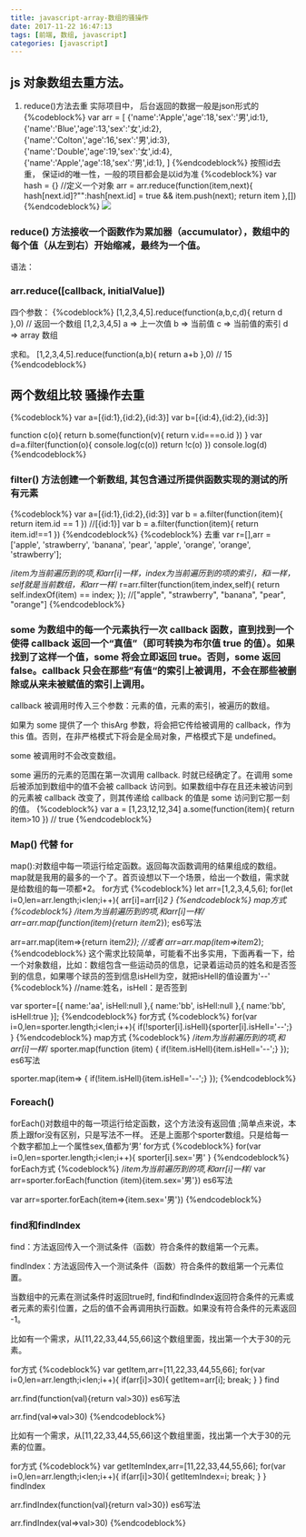 ```yaml
---
title: javascript-array-数组的骚操作
date: 2017-11-22 16:47:13
tags: [前端, 数组, javascript]
categories: [javascript]
---
```

## js 对象数组去重方法。
1. reduce()方法去重
实际项目中， 后台返回的数据一般是json形式的
{%codeblock%}
var arr = [
  {'name':'Apple','age':18,'sex':'男',id:1},
  {'name':'Blue','age':13,'sex':'女',id:2},
  {'name':'Colton','age':16,'sex':'男',id:3},
  {'name':'Double','age':19,'sex':'女',id:4},
  {'name':'Apple','age':18,'sex':'男',id:1},
]
{%endcodeblock%}
按照id去重， 保证id的唯一性，一般的项目都会是以id为准
{%codeblock%}
var hash = {}  //定义一个对象
arr = arr.reduce(function(item,next){
    hash[next.id]?"":hash[next.id] = true && item.push(next);
    return item
},[])
{%endcodeblock%}
![](/img/arrS1.png)

### reduce() 方法接收一个函数作为累加器（accumulator），数组中的每个值（从左到右）开始缩减，最终为一个值。

语法：
### arr.reduce([callback, initialValue])

四个参数：
{%codeblock%}
[1,2,3,4,5].reduce(function(a,b,c,d){
  return d
},0)
// 返回一个数组 [1,2,3,4,5]
a => 上一次值
b => 当前值
c => 当前值的索引
d => array 数组

求和。
[1,2,3,4,5].reduce(function(a,b){
  return a+b
},0)
// 15
{%endcodeblock%}

## 两个数组比较  骚操作去重
{%codeblock%}
var a=[{id:1},{id:2},{id:3}]
var b=[{id:4},{id:2},{id:3}]

function c(o){
  return  b.some(function(v){
      return v.id===o.id
  })
}
var d=a.filter(function(o){
  console.log(c(o))
  return !c(o)
})
console.log(d)
{%endcodeblock%}

### filter() 方法创建一个新数组, 其包含通过所提供函数实现的测试的所有元素
{%codeblock%}
var a=[{id:1},{id:2},{id:3}]
var b = a.filter(function(item){
  return item.id == 1
})
//[{id:1}]
var b = a.filter(function(item){
  return item.id!==1
})
{%endcodeblock%}
{%codeblock%}
去重
var r=[],arr = ['apple', 'strawberry', 'banana', 'pear', 'apple', 'orange', 'orange', 'strawberry'];

/*item为当前遍历到的项,和arr[i]一样，index为当前遍历到的项的索引，和i一样，self就是当前数组，和arr一样*/
r=arr.filter(function(item,index,self){
    return self.indexOf(item) == index;
});
//["apple", "strawberry", "banana", "pear", "orange"]
{%endcodeblock%}

### some 为数组中的每一个元素执行一次 callback 函数，直到找到一个使得 callback 返回一个“真值”（即可转换为布尔值 true 的值）。如果找到了这样一个值，some 将会立即返回 true。否则，some 返回 false。callback 只会在那些”有值“的索引上被调用，不会在那些被删除或从来未被赋值的索引上调用。

callback 被调用时传入三个参数：元素的值，元素的索引，被遍历的数组。

如果为 some 提供了一个 thisArg 参数，将会把它传给被调用的 callback，作为 this 值。否则，在非严格模式下将会是全局对象，严格模式下是 undefined。

some 被调用时不会改变数组。

some 遍历的元素的范围在第一次调用 callback. 时就已经确定了。在调用 some 后被添加到数组中的值不会被 callback 访问到。如果数组中存在且还未被访问到的元素被 callback 改变了，则其传递给 callback 的值是 some 访问到它那一刻的值。
{%codeblock%}
var a = [1,23,12,12,34]
a.some(function(item){
  return item>10
})
// true
{%endcodeblock%}


### Map() 代替 for
map():对数组中每一项运行给定函数。返回每次函数调用的结果组成的数组。
map就是我用的最多的一个了。首页设想以下一个场景，给出一个数组，需求就是给数组的每一项都*2。
for方式
{%codeblock%}
let arr=[1,2,3,4,5,6];
for(let i=0,len=arr.length;i<len;i++){
    arr[i]=arr[i]*2
}
{%endcodeblock%}
map方式
{%codeblock%}
/*item为当前遍历到的项,和arr[i]一样*/
arr=arr.map(function(item){return item*2});
es6写法

arr=arr.map(item=>{return item*2});
//或者
arr=arr.map(item=>item*2);
{%endcodeblock%}
这个需求比较简单，可能看不出多实用，下面再看一下，给一个对象数组，比如：数组包含一些运动员的信息，记录着运动员的姓名和是否签到的信息，如果哪个球员的签到信息isHell为空，就把isHell的值设置为'--'
{%codeblock%}
//name:姓名，isHell：是否签到

var sporter=[{
    name:'aa',
    isHell:null
},{
    name:'bb',
    isHell:null
},{
    name:'bb',
    isHell:true
}];
{%endcodeblock%}
for方式
{%codeblock%}
for(var i=0,len=sporter.length;i<len;i++){
    if(!sporter[i].isHell){sporter[i].isHell='--';}
}
{%endcodeblock%}
map方式
{%codeblock%}
/*item为当前遍历到的项,和arr[i]一样*/
sporter.map(function (item) {
    if(!item.isHell){item.isHell='--';}
});
es6写法

sporter.map(item=> {
    if(!item.isHell){item.isHell='--';}
});
{%endcodeblock%}
### Foreach()
forEach()对数组中的每一项运行给定函数，这个方法没有返回值 ;简单点来说，本质上跟for没有区别，只是写法不一样。
还是上面那个sporter数组。只是给每一个数字都加上一个属性sex,值都为‘男’
for方式
{%codeblock%}
for(var i=0,len=sporter.length;i<len;i++){
    sporter[i].sex='男'
}
{%endcodeblock%}
forEach方式
{%codeblock%}
/*item为当前遍历到的项,和arr[i]一样*/
var arr=sporter.forEach(function (item){item.sex='男'})
es6写法

var arr=sporter.forEach(item=>{item.sex='男'})
{%endcodeblock%}

### find和findIndex
find：方法返回传入一个测试条件（函数）符合条件的数组第一个元素。

findIndex：方法返回传入一个测试条件（函数）符合条件的数组第一个元素位置。

当数组中的元素在测试条件时返回true时, find和findIndex返回符合条件的元素或者元素的索引位置，之后的值不会再调用执行函数。如果没有符合条件的元素返回 -1。

比如有一个需求，从[11,22,33,44,55,66]这个数组里面，找出第一个大于30的元素。

for方式
{%codeblock%}
var getItem,arr=[11,22,33,44,55,66];
for(var i=0,len=arr.length;i<len;i++){
    if(arr[i]>30){
        getItem=arr[i];
        break;
    }
}
find

arr.find(function(val){return val>30})
es6写法

arr.find(val=>val>30)
{%endcodeblock%}



比如有一个需求，从[11,22,33,44,55,66]这个数组里面，找出第一个大于30的元素的位置。

for方式
{%codeblock%}
var getItemIndex,arr=[11,22,33,44,55,66];
for(var i=0,len=arr.length;i<len;i++){
    if(arr[i]>30){
        getItemIndex=i;
        break;
    }
}
findIndex

arr.findIndex(function(val){return val>30})
es6写法

arr.findIndex(val=>val>30)
{%endcodeblock%}